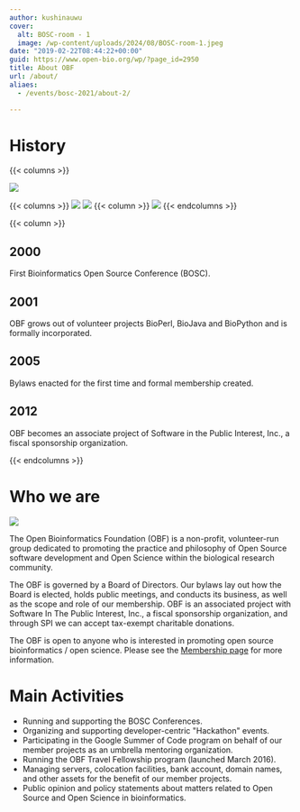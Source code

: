 ```yaml
---
author: kushinauwu
cover:
  alt: BOSC-room - 1
  image: /wp-content/uploads/2024/08/BOSC-room-1.jpeg
date: "2019-02-22T08:44:22+00:00"
guid: https://www.open-bio.org/wp/?page_id=2950
title: About OBF
url: /about/
aliaes:
  - /events/bosc-2021/about-2/

---
```

# History

{{< columns >}}

![](/wp-content/uploads/2019/02/pear-transparent.png)

{{< columns >}}
![](/wp-content/uploads/2019/02/bioperl.jpg)
![](/wp-content/uploads/2019/02/biojava-1.jpg)
{{< column >}}
![](/wp-content/uploads/2019/02/biopython.png)
{{< endcolumns >}}

{{< column >}}
## 2000

First Bioinformatics Open Source Conference (BOSC).

## 2001

OBF grows out of volunteer projects BioPerl, BioJava and BioPython and is formally incorporated.

## 2005

Bylaws enacted for the first time and formal membership created.

## 2012

OBF becomes an associate project of Software in the Public Interest, Inc., a fiscal sponsorship organization.

{{< endcolumns >}}
# Who we are


![](/wp-content/uploads/2019/02/attendees_stairs-1024x683.jpg)

The Open Bioinformatics Foundation (OBF) is a non-profit, volunteer-run group dedicated to promoting the practice and philosophy of Open Source software development and Open Science within the biological research community.

The OBF is governed by a Board of Directors. Our bylaws lay out how the Board is elected, holds public meetings, and conducts its business, as well as the scope and role of our membership. OBF is an associated project with Software In The Public Interest, Inc., a fiscal sponsorship organization, and through SPI we can accept tax-exempt charitable donations.

The OBF is open to anyone who is interested in promoting open source bioinformatics / open science. Please see the [Membership page](/membership/) for more information.

# Main Activities

- Running and supporting the BOSC Conferences.
- Organizing and supporting developer-centric "Hackathon" events.
- Participating in the Google Summer of Code program on behalf of our member projects as an umbrella mentoring organization.
- Running the OBF Travel Fellowship program (launched March 2016).
- Managing servers, colocation facilities, bank account, domain names, and other assets for the benefit of our member projects.
- Public opinion and policy statements about matters related to Open Source and Open Science in bioinformatics.
